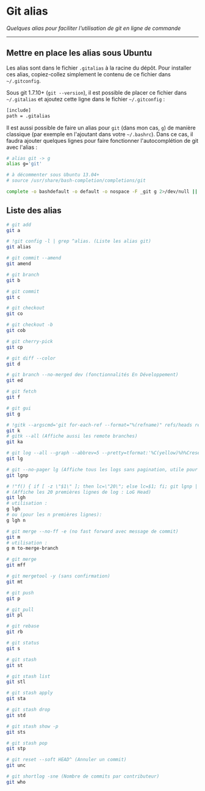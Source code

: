 # Git alias

*Quelques alias pour faciliter l'utilisation de git en ligne de commande*

---

## Mettre en place les alias sous Ubuntu

Les alias sont dans le fichier `.gitalias` à la racine du dépôt.
Pour installer ces alias, copiez-collez simplement le contenu de ce fichier dans `~/.gitconfig`.

Sous git 1.7.10+ (`git --version`), il est possible de placer ce fichier dans `~/.gitalias`
et ajoutez cette ligne dans le fichier `~/.gitconfig` :

```bash
[include]
path = .gitalias
```

Il est aussi possible de faire un alias pour `git` (dans mon cas, `g`) de manière classique (par exemple en l'ajoutant dans votre `~/.bashrc`).
Dans ce cas, il faudra ajouter quelques lignes pour faire fonctionner l'autocomplétion de git avec l'alias :

```bash
# alias git -> g
alias g='git'

# à décommenter sous Ubuntu 13.04+
# source /usr/share/bash-completion/completions/git

complete -o bashdefault -o default -o nospace -F _git g 2>/dev/null || complete -o default -o nospace -F _git g
```

## Liste des alias

```bash
# git add
git a
```

```bash
# !git config -l | grep ^alias. (Liste les alias git)
git alias
```

```bash
# git commit --amend
git amend
```

```bash
# git branch
git b
```

```bash
# git commit
git c
```

```bash
# git checkout
git co

# git checkout -b
git cob
```

```bash
# git cherry-pick
git cp
```

```bash
# git diff --color
git d
```

```bash
# git branch --no-merged dev (fonctionnalités En Développement)
git ed
```

```bash
# git fetch
git f
```

```bash
# git gui
git g
```

```bash
# !gitk --argscmd='git for-each-ref --format="%(refname)" refs/heads refs/tags' (Affiche les branches locales et les tags, seulement)
git k
# gitk --all (Affiche aussi les remote branches)
git ka
```

```bash
# git log --all --graph --abbrev=5 --pretty=tformat:'%C(yellow)%h%Creset -%C(green bold)%d%Creset %s %C(white dim)(%cr) %C(blue bold)<%an>%Creset' --abbrev-commit
git lg

# git --no-pager lg (Affiche tous les logs sans pagination, utile pour `grep`)
git lgnp

# !"f() { if [ -z \"$1\" ]; then lc=\"20\"; else lc=$1; fi; git lgnp | head -n \"$lc\"; }; f"
# (Affiche les 20 premières lignes de log : LoG Head)
git lgh
# utilisation :
g lgh
# ou (pour les n premières lignes):
g lgh n
```

```bash
# git merge --no-ff -e (no fast forward avec message de commit)
git m
# utilisation :
g m to-merge-branch

# git merge
git mff
```

```bash
# git mergetool -y (sans confirmation)
git mt
```

```bash
# git push
git p
```

```bash
# git pull
git pl
```

```bash
# git rebase
git rb
```

```bash
# git status
git s
```

```bash
# git stash
git st

# git stash list
git stl

# git stash apply
git sta

# git stash drop
git std

# git stash show -p
git sts

# git stash pop
git stp
```

```bash
# git reset --soft HEAD^ (Annuler un commit)
git unc
```

```bash
# git shortlog -sne (Nombre de commits par contributeur)
git who
```
